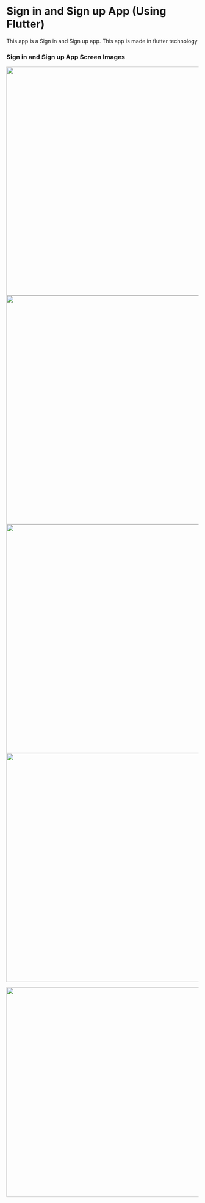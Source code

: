 # Sign in and Sign up App (Using Flutter)
This app is a Sign in and Sign up app. This app is made in flutter technology
<h3> Sign in and Sign up App Screen Images </h3>

<p>
  
<img src="https://user-images.githubusercontent.com/125340601/218705509-21b17f78-c68b-40d8-948e-b9ad12bc8f34.png" weight="500" height="600"/> 
  
<img src="https://user-images.githubusercontent.com/125340601/218705659-b913d0c2-7647-40be-88d0-f3a9d4273e20.png" weight="500" height="600"/>
  
<img src="https://user-images.githubusercontent.com/125340601/218944615-900dc187-5325-49c9-9877-ce7ef16b6467.png" weight="500" height="600"/>
  
<img src="https://user-images.githubusercontent.com/125340601/218705794-1f080605-eec9-46f0-a668-74c0dd0ea13f.png" weight="500" height="600"/>
  
</p>

<img src="https://user-images.githubusercontent.com/125340601/230639315-cec24328-98b9-430c-a676-f2e49e45014c.mp4" weight="450" height="550"/>











